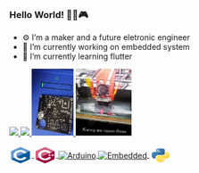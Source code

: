 ### Hello World! 👋🤞🎮

- ⚙  I’m a maker and a future eletronic engineer
- 🔭 I’m currently working on embedded system
- 🌱 I’m currently learning flutter

<div>
  <a href="https://github.com/italobbarros">
  <img height="120" src="https://github-readme-stats.vercel.app/api?username=italobbarros&show_icons=true&theme=prussian&include_all_commits=true&count_private=true"/>
  <img height="120" src="https://github-readme-stats.vercel.app/api/top-langs/?username=italobbarros&layout=compact&langs_count=7&theme=prussian"/>
  <img alt="gif" height="120" width="75" src="https://github.com/italobbarros/italobbarros/blob/main/plaquinha.gif">
  <img alt="gif" height="120" width="100" src="https://github.com/italobbarros/italobbarros/blob/main/my3Dprint.gif">  
</div>

<div style="display: inline_block"><br>
  <img align="center" alt="C" height="30" width="40" src="https://raw.githubusercontent.com/devicons/devicon/master/icons/c/c-original.svg">
  <img align="center" alt="Cplusplus" height="30" width="40" src="https://raw.githubusercontent.com/devicons/devicon/master/icons/cplusplus/cplusplus-original.svg">
  <img align="center" alt="Arduino" height="30" width="40" src="https://cdn.jsdelivr.net/gh/devicons/devicon/icons/arduino/arduino-original-wordmark.svg">
  <img align="center" alt="Embedded" height="30" width="40" src="https://cdn.jsdelivr.net/gh/devicons/devicon/icons/embeddedc/embeddedc-original.svg">
  <img align="center" alt="Python" height="30" width="40" src="https://raw.githubusercontent.com/devicons/devicon/master/icons/python/python-original.svg">
  
</div>
 
  
  
